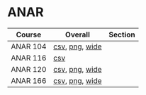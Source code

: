 # ANAR

| Course | Overall | Section |
| ------ | ------- | ------- |
| ANAR 104 | [csv](https://github.com/UCSD-Historical-Enrollment-Data/2023Fall/blob/main/overall/ANAR%20104.csv), [png](https://raw.githubusercontent.com/UCSD-Historical-Enrollment-Data/2023Fall/main/plot_overall/ANAR%20104.png), [wide](https://raw.githubusercontent.com/UCSD-Historical-Enrollment-Data/2023Fall/main/plot_overall_wide/ANAR%20104.png) |  |
| ANAR 116 | [csv](https://github.com/UCSD-Historical-Enrollment-Data/2023Fall/blob/main/overall/ANAR%20116.csv) |  |
| ANAR 120 | [csv](https://github.com/UCSD-Historical-Enrollment-Data/2023Fall/blob/main/overall/ANAR%20120.csv), [png](https://raw.githubusercontent.com/UCSD-Historical-Enrollment-Data/2023Fall/main/plot_overall/ANAR%20120.png), [wide](https://raw.githubusercontent.com/UCSD-Historical-Enrollment-Data/2023Fall/main/plot_overall_wide/ANAR%20120.png) |  |
| ANAR 166 | [csv](https://github.com/UCSD-Historical-Enrollment-Data/2023Fall/blob/main/overall/ANAR%20166.csv), [png](https://raw.githubusercontent.com/UCSD-Historical-Enrollment-Data/2023Fall/main/plot_overall/ANAR%20166.png), [wide](https://raw.githubusercontent.com/UCSD-Historical-Enrollment-Data/2023Fall/main/plot_overall_wide/ANAR%20166.png) |  |
